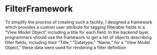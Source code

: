 # FilterFramework
To simplify the process of creating such a facility, I designed a framework which provides a custom user attribute for tagging filterable fields in a "View Model Object" including a title for each field. In the backend layer, programmers should use the framework to get a list of objects describing filter fields, including their “Title,” “Datatype,” “Name,” for a "View Model Object," these data were used for rendering a filter definition
